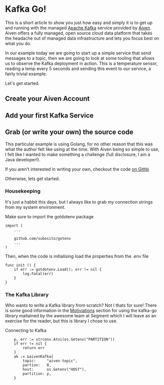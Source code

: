 
# Kafka Go! 

This is a short article to show you just how easy and simply it is to get up and running with the managed [Apache Kafka](https://developer.aiven.io/docs/products/kafka/index.html) service provided by [Aiven](https://aiven.io/). Aiven offers a fully managed, open source cloud data platform that takes the headache out of managed data infrastructure and lets you focus best on what you do. 

In our example today we are going to start up a simple service that send messages to a topic, then we are going to look at some tooling that allows us to observe the Kafka deployment in action. This is a temperature sensor, reading a temp every 5 seconds and sending this event to our service, a fairly trivial example.

Let's get started. 

## Create your Aiven Account

## Add your first Kafka Service

## Grab (or write your own) the source code
This particular example is using Golang, for no other reason that this was what the author felt like using at the time. With Aiven being so simple to use, I felt like I wanted to make something a challenge (full disclosure, I am a Java developer!).

If you aren't interested in writing your own, checkout the code [on Githb](https://github.com/troysellers/gokafka)

Otherwise, lets get started. 

### Housekeeping
It's just a habbit this days, but I always like to grab my connection strings from my system environment. 

Make sure to import the gotdotenv package 
```
import (
    ...
    
    github.com/subosito/gotenv
    ...
)
```

Then, when the code is initialising load the properties from the .env file
```
func init () {
    if err := gotdotenv.Load(); err != nil {
        log.Fatal(err)
    }
}
```

### The Kafka Library
Who wants to write a Kafka library from scratch? Not I thats for sure! 
There is some good information in the [Motiviations](https://github.com/segmentio/kafka-go) section for using the kafka-go library maitained by the awesome team at Segment which I will leave as an exercise for the reader, but this is library I chose to use. 

Connecting to Kafka
```
	p, err := strconv.Atoi(os.Getenv("PARTITION"))
	if err != nil {
		return err
	}
	ak := &aivenKafka{
		topic:     "aiven-topic",
		partion:   0,
		host:      os.Getenv("HOST"),
		partition: p,
	}
```


